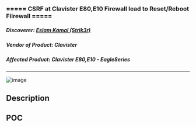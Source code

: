 
### ===== CSRF at Clavister E80,E10 Firewall lead to Reset/Reboot Filrewall =====
##### Discoverer: [Eslam Kamal (Strik3r)](https://www.linkedin.com/in/eslam-kamal/)
##### Vendor of Product: Clavister
##### Affected Product: Clavister E80,E10 - EagleSeries
-----------------------------------
![image](https://github.com/strik3r0x1/Vulns/assets/94288990/31abca41-7b85-4e40-aeaa-d5aace4ff01b)

## Description



## POC
